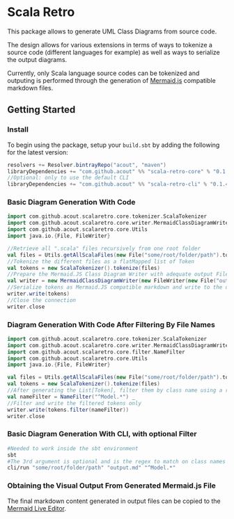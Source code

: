 # Scala Retro
This package allows to generate UML Class Diagrams from source code.

The design allows for various extensions in terms of ways to tokenize a source code (different languages for example) as well as ways to serialize the output diagrams.

Currently, only Scala language source codes can be tokenized and outputing is performed through the generation of [Mermaid.js](https://mermaid-js.github.io) compatible markdown files.

## Getting Started

### Install

To begin using the package, setup your `build.sbt` by adding the following for the latest version:

```scala
resolvers += Resolver.bintrayRepo("acout", "maven")
libraryDependencies += "com.github.acout" %% "scala-retro-core" % "0.1.4"
//Optional: only to use the default CLI
libraryDependencies += "com.github.acout" %% "scala-retro-cli" % "0.1.4"
```

### Basic Diagram Generation With Code

```scala
import com.github.acout.scalaretro.core.tokenizer.ScalaTokenizer
import com.github.acout.scalaretro.core.writer.MermaidClassDiagramWriter
import com.github.acout.scalaretro.core.Utils
import java.io.{File, FileWriter}

//Retrieve all ".scala" files recursively from one root folder
val files = Utils.getAllScalaFiles(new File("some/root/folder/path").toPath)
//Tokenize the different files as a flatMapped list of Token
val tokens = new ScalaTokenizer().tokenize(files)
//Prepare the Mermaid.JS Class Diagram Writer with adequate output FileWriter
val writer = new MermaidClassDiagramWriter(new FileWriter(new File("output.md")))
//Serialize tokens as Mermaid.JS compatible markdown and write to the output file
writer.write(tokens)
//Close the connection
writer.close
```

### Diagram Generation With Code After Filtering By File Names

```scala
import com.github.acout.scalaretro.core.tokenizer.ScalaTokenizer
import com.github.acout.scalaretro.core.writer.MermaidClassDiagramWriter
import com.github.acout.scalaretro.core.filter.NameFilter
import com.github.acout.scalaretro.core.Utils
import java.io.{File, FileWriter}

val files = Utils.getAllScalaFiles(new File("some/root/folder/path").toPath)
val tokens = new ScalaTokenizer().tokenize(files)
//After generating the List[Token], filter them by class name using a regex
val nameFilter = NameFilter("^Model.*") _
//Filter and write the filtered tokens only
writer.write(tokens.filter(nameFilter))
writer.close
```

### Basic Diagram Generation With CLI, with optional Filter

```bash
#Needed to work inside the sbt environment
sbt
#The 3rd argument is optional and is the regex to match on class names for filtering
cli/run "some/root/folder/path" "output.md" "^Model.*"
```

### Obtaining the Visual Output From Generated Mermaid.js File

The final markdown content generated in output files can be copied to the [Mermaid Live Editor](https://mermaid-js.github.io/mermaid-live-editor).